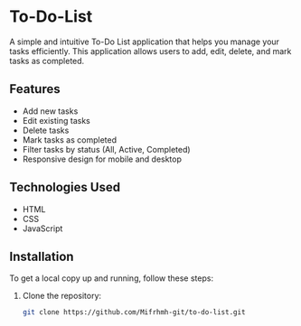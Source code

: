 # To-Do-List
<!-- ![To-Do List Logo](path/to/logo.png) Optional: Add a logo or image -->

A simple and intuitive To-Do List application that helps you manage your tasks efficiently. This application allows users to add, edit, delete, and mark tasks as completed.

## Features

- Add new tasks
- Edit existing tasks
- Delete tasks
- Mark tasks as completed
- Filter tasks by status (All, Active, Completed)
- Responsive design for mobile and desktop

## Technologies Used

- HTML
- CSS
- JavaScript

## Installation

To get a local copy up and running, follow these steps:

1. Clone the repository:
   ```bash
   git clone https://github.com/Mifrhmh-git/to-do-list.git